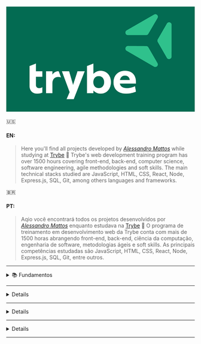 ![alt text](https://github.com/Alessandro-Mattos/Portfolio/blob/main/Trybe/trybe-logo.png)  

:us:
#### EN:

>Here you'll find all projects developed by _[Alessandro Mattos](https://github.com/Alessandro-Mattos)_ while studying at [Trybe](https://www.betrybe.com/) :rocket:
Trybe's web development training program has over 1500 hours covering front-end, back-end, computer science, software engineering, agile methodologies and soft skills.
The main technical stacks studied are JavaScript, HTML, CSS, React, Node, Express.js, SQL, Git, among others languages and frameworks.





:brazil:
#### PT:

>Aqio você encontrará todos os projetos desenvolvidos por _[Alessandro Mattos](https://github.com/Alessandro-Mattos)_ enquanto estudava na [Trybe](https://www.betrybe.com/) :rocket:
O programa de treinamento em desenvolvimento web da Trybe conta com mais de 1500 horas abrangendo front-end, back-end, ciência da computação, engenharia de software, metodologias ágeis e soft skills.
As principais competências estudadas são JavaScript, HTML, CSS, React, Node, Express.js, SQL, Git, entre outros.
---

<details>
<summary> 📚  Fundamentos </summary>

#### <p> - 01 Unix & Bash:</p> 
<br>
<p>[✅] Fundamentos do desenvolvimento web</p>
<p>[✅] Introdução   - Unix & Shell</p>
<p>[✅] Unix & Bash  - parte 1</p>
<p>[✅] Unix & Bash  - parte 2</p>
<br>
  
#### <p> - 02 Git, GitHub e Internet:</p>
<br>
<p>[✅️] Git & GitHub - Oque é e para que serve</p>
<p>[✅️] Git & GitHub - Entendendo os comandos</p>
<p>[✅️] Internet     - Entendendo como ela funciona</p>
<br>
  
#### <p> - 03 HTML e CSS:</p>
<br>
<p>[✅️] Introdução     - HTML&CSS</p>
<p>[✅️] HTML & CSS     - Estruturas de página</p>
<p>[✅️] HTML & CSS     - Primeiros passos em CSS</p>
<p>[✅️] HTML & CSS     - Seletores e posicionamento</p>
<p>[✅️] HTML Semântico
<p>[✅️] Projeto        - <a href="https://github.com/Alessandro-Mattos/Portfolio/tree/main/Trybe/pjs/3.1">Lições aprendidas</a> </p>
<br>
  
#### <p> - 04 Javascript e Lógica de programação:</p>
<br>
<p>[✅️] Introdução     - JavaScript</p>
<p>[✅️] JavaScript     - Primeiros passos</p>
<p>[✅️] JavaScript     - Array e loop for</p>
<p>[✅️] JavaScripr     - Lógica de programação e algorítmos</p>
<p>[✅️] JavaScript     - Objetos e funções</p>
<p>[✅️] Projeto        - <a href="https://github.com/Alessandro-Mattos/Portfolio/tree/main/Trybe/pjs/4.0">Playground Functions</a> </p>
<br>
  
#### <p> -05 JavaScript : DOM, Eventos e Web storage:</p>
<br>
<p>[✅️] JavaScript     - DOM e seletores</p>
<p>[✅️] JavaScript     - Trabalhando com elementos</p>
<p>[✅️] JavaScript     - Eventos</p>
<p>[✅️] JavaScript     - Web storage</p>
<p>[✅️] JavaScript     - Projetos</p>
<p>[✅️] Projeto        - <a href="https://github.com/Alessandro-Mattos/Portfolio/tree/main/Trybe/pjs/5.1">Arte com pixels</a> </p>
<p>[✅️] Projeto        - <a href="https://github.com/Alessandro-Mattos/Portfolio/tree/main/Trybe/pjs/5.2">Lista de tarefas</a> </p>
<p>[✅️] Projeto Bonus  - <a href="https://github.com/Alessandro-Mattos/Portfolio/tree/main/Trybe/pjs/5.3">Meme generator</a> </p>
<p>[✅️] Projeto Bonus  - <a href="https://github.com/Alessandro-Mattos/Portfolio/tree/main/Trybe/pjs/5.4">Adivinhe a cor</a> </p>
<p>[✅️] Projeto Bonus  - <a href="https://github.com/Alessandro-Mattos/Portfolio/tree/main/Trybe/pjs/5.5">Carta misteriosa</a> </p>
<br>
  
#### <p> - 06 HTML & CSS :Forms, Flexbox e Responsivo:</p>
<br>
<p>[✅️] HTML & CSS     - Forms</p>
<p>[✅️] Bibliotecas JavaScript e Frameworks CSS</p>
<p>[✅️] Introdução     - CSS Flexbox</p>
<p>[✅️] CSS Flexbox    - Parte 1</p>
<p>[✅️] CSS Flexbox    - Parte 2</p>
<p>[✅️] CSS Responsivo - Mobile First</p>
<p>[✅️] Projeto        - <a href="https://github.com/Alessandro-Mattos/Portfolio/tree/main/Trybe/pjs/6.0">Trybewarts</a> </p>
<br>
  
#### <p> - 07 Introdução a JavaScript ES6 e Testes unitários:</p>
<br>
<p>[✅️] JavaScript ES6 - let, const, arrow functions e template literals</p>
<p>[✅️] JavaScript ES6 - Fluxo de exceção e Objetos</p>
<p>[✅️] Primeiros passos em Jest</p>
<p>[✅️] Projeto        - <a href="https://github.com/Alessandro-Mattos/Portfolio/tree/main/Trybe/pjs/7.0">JavaScript testes unitários</a> </p>
<br>
  
#### <p> - 08 Higher Order Functions do JavaScript ES6:</p>
<br>
  
<p>[✅️] JavaScript ES6 - Introdução a Higher Order Functions</p>
<p>[✅️] JavaScript ES6 - Higher Order Functions - forEach, find, some, every, sort</p>
<p>[✅️] JavaScript ES6 - Higher Order Functions - map e filter</p>
<p>[✅️] JavaScript ES6 - Higher Order Functions - reduce</p>
<p>[✅️] JavaScript ES6 - spread operator, parâmetro rest, destructuring e mais</p>
<p>[✅️] Projeto        - <a href="https://github.com/Alessandro-Mattos/Portfolio/tree/main/Trybe/pjs/8.0">Zoo functions</a> </p>
<br>
  
#### <p> - 09 JavaScript e Testes Assíncronos:</P>
<br>
<p>[✅️] JavaScript Assíncrono e Callbacks</p>
<p>[✅️] JavaScript Assíncrono - Fetch API e async/await</p>
<p>[✅️] Jest          - Testes Assíncronos</p>
<p>[✅️] Projeto       - <a href="https://github.com/Alessandro-Mattos/Portfolio/tree/main/Trybe/pjs/9.0">Carrinho de compras</a> </p>

</details>

---

<details>
### <sumary> 📚 Desenvolvimento Front-end </sumary>

Técnicas e ferramentas mais atuais para desenvolver um código de front-end que seja rápido, bonito e testável:
  
</details>

---

<details>
### <sumary> 📚 Desenvolvimento Back-end </sumary>

Código robusto, limpo, escalável e seguro. Domínio de Bancos de dados,construção de APIs com testes automatizados:

</details>

---

<details>
### <sumary> 📚 Ciência da computação </sumary>

Conceitos aplicados no dia a dia do desenvolvimento de software, análise de algorítimos e estruturas de dados:

</details>

---

